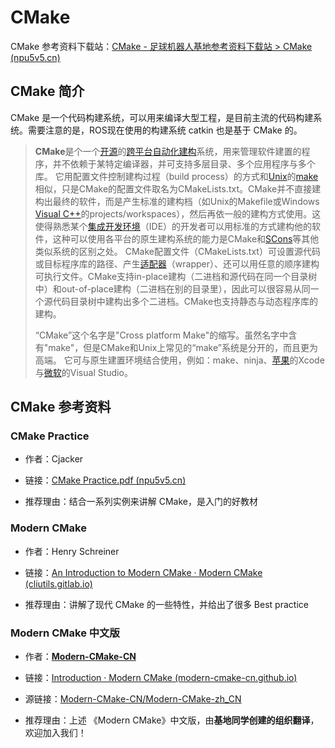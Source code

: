 # CMake

CMake 参考资料下载站：[CMake - 足球机器人基地参考资料下载站 > CMake (npu5v5.cn)](https://files.npu5v5.cn/CMake/)

## CMake 简介

CMake 是一个代码构建系统，可以用来编译大型工程，是目前主流的代码构建系统。需要注意的是，ROS现在使用的构建系统 catkin 也是基于 CMake 的。

> **CMake**是个一个[开源](https://zh.wikipedia.org/wiki/开源)的[跨平台](https://zh.wikipedia.org/wiki/跨平台)[自动化建构](https://zh.wikipedia.org/wiki/Build_automation)系统，用来管理软件建置的程序，并不依赖于某特定编译器，并可支持多层目录、多个应用程序与多个库。 它用配置文件控制建构过程（build process）的方式和[Unix](https://zh.wikipedia.org/wiki/Unix)的[make](https://zh.wikipedia.org/wiki/Make)相似，只是CMake的配置文件取名为CMakeLists.txt。CMake并不直接建构出最终的软件，而是产生标准的建构档（如Unix的Makefile或Windows [Visual C++](https://zh.wikipedia.org/wiki/Visual_C%2B%2B)的projects/workspaces），然后再依一般的建构方式使用。这使得熟悉某个[集成开发环境](https://zh.wikipedia.org/wiki/整合開發環境)（IDE）的开发者可以用标准的方式建构他的软件，这种可以使用各平台的原生建构系统的能力是CMake和[SCons](https://zh.wikipedia.org/wiki/SCons)等其他类似系统的区别之处。 CMake配置文件（CMakeLists.txt）可设置源代码或目标程序库的路径、产生[适配器](https://zh.wikipedia.org/wiki/適配器)（wrapper）、还可以用任意的顺序建构可执行文件。CMake支持in-place建构（二进档和源代码在同一个目录树中）和out-of-place建构（二进档在别的目录里），因此可以很容易从同一个源代码目录树中建构出多个二进档。CMake也支持静态与动态程序库的建构。
>
> “CMake”这个名字是"Cross platform Make"的缩写。虽然名字中含有"make"，但是CMake和Unix上常见的“make”系统是分开的，而且更为高端。 它可与原生建置环境结合使用，例如：make、ninja、[苹果](https://zh.wikipedia.org/wiki/蘋果公司)的Xcode与[微软](https://zh.wikipedia.org/wiki/微软)的Visual Studio。

## CMake 参考资料

### CMake Practice

+ 作者：Cjacker

+ 链接：[CMake Practice.pdf (npu5v5.cn)](https://files.npu5v5.cn/CMake/CMake%20Practice.pdf)
+ 推荐理由：结合一系列实例来讲解 CMake，是入门的好教材

### Modern CMake

+ 作者：Henry Schreiner

+ 链接：[An Introduction to Modern CMake · Modern CMake (cliutils.gitlab.io)](https://cliutils.gitlab.io/modern-cmake/)

+ 推荐理由：讲解了现代 CMake 的一些特性，并给出了很多 Best practice

### Modern CMake 中文版

+ 作者：**[Modern-CMake-CN](https://github.com/Modern-CMake-CN)**

+ 链接：[Introduction · Modern CMake (modern-cmake-cn.github.io)](https://modern-cmake-cn.github.io/Modern-CMake-zh_CN/)
+ 源链接：[Modern-CMake-CN/Modern-CMake-zh_CN](https://github.com/Modern-CMake-CN/Modern-CMake-zh_CN)

+ 推荐理由：上述 《Modern CMake》中文版，由**基地同学创建的组织翻译**，欢迎加入我们！